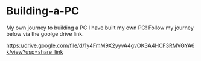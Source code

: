 # Building-a-PC
My own journey to building a PC
I have built my own PC! Follow my journey below via the goolge drive link.

https://drive.google.com/file/d/1y4FmM9X2yyvA4gvOK3A4HCF3RMVGYA6k/view?usp=share_link
